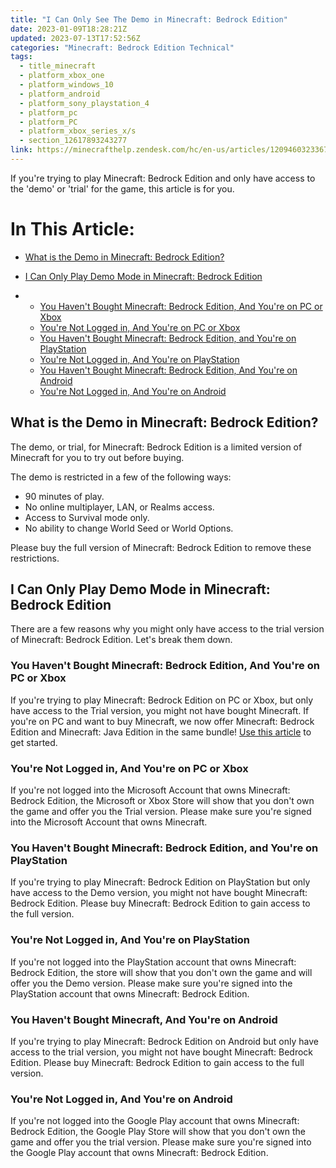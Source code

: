 ```yaml
---
title: "I Can Only See The Demo in Minecraft: Bedrock Edition"
date: 2023-01-09T18:28:21Z
updated: 2023-07-13T17:52:56Z
categories: "Minecraft: Bedrock Edition Technical"
tags:
  - title_minecraft
  - platform_xbox_one
  - platform_windows_10
  - platform_android
  - platform_sony_playstation_4
  - platform_pc
  - platform_PC
  - platform_xbox_series_x/s
  - section_12617893243277
link: https://minecrafthelp.zendesk.com/hc/en-us/articles/12094603233677-I-Can-Only-See-The-Demo-in-Minecraft-Bedrock-Edition
---
```


If you\'re trying to play Minecraft: Bedrock Edition and only have access to the \'demo\' or \'trial\' for the game, this article is for you.

# In This Article:

-   [What is the Demo in Minecraft: Bedrock Edition?](https://minecrafthelp.zendesk.com/hc/en-us/articles/12094603233677-I-Can-Only-See-The-Demo-in-Minecraft-Bedrock-Edition#h_01GPBWGC8PQ9NWZZEAN4F6X3A5)

-   [I Can Only Play Demo Mode in Minecraft: Bedrock Edition](https://minecrafthelp.zendesk.com/hc/en-us/articles/12094603233677-I-Can-Only-See-The-Demo-in-Minecraft-Bedrock-Edition#h_01GPBWFBG5XE45VWEEPGBACE6Y)

-   -   [You Haven\'t Bought Minecraft: Bedrock Edition, And You\'re on PC or Xbox](https://minecrafthelp.zendesk.com/hc/en-us/articles/12094603233677-I-Can-Only-See-The-Demo-in-Minecraft-Bedrock-Edition#h_01GPBVZMKGTEEVG9560PNZ3ESR)
    -   [You\'re Not Logged in, And You\'re on PC or Xbox](https://minecrafthelp.zendesk.com/hc/en-us/articles/12094603233677-I-Can-Only-See-The-Demo-in-Minecraft-Bedrock-Edition#h_01GPBVZSE4CKBRHNHJ0HHS2E4X)
    -   [You Haven\'t Bought Minecraft: Bedrock Edition, and You\'re on PlayStation](https://minecrafthelp.zendesk.com/hc/en-us/articles/12094603233677-I-Can-Only-See-The-Demo-in-Minecraft-Bedrock-Edition#h_01GPBVZXT20YD602HBTEJ8074C)
    -   [You\'re Not Logged in, And You\'re on PlayStation](https://minecrafthelp.zendesk.com/hc/en-us/articles/12094603233677-I-Can-Only-See-The-Demo-in-Minecraft-Bedrock-Edition#h_01GPBW02DJGREE748GHY9VAD0B)
    -   [You Haven\'t Bought Minecraft: Bedrock Edition, And You\'re on Android](https://minecrafthelp.zendesk.com/hc/en-us/articles/12094603233677-I-Can-Only-See-The-Demo-in-Minecraft-Bedrock-Edition#h_01GPBWKCVG7DQZM42C5NHTV249)
    -   [You\'re Not Logged in, And You\'re on Android](https://minecrafthelp.zendesk.com/hc/en-us/articles/12094603233677-I-Can-Only-See-The-Demo-in-Minecraft-Bedrock-Edition#h_01GPBWKKSA3CR6HZ2C2HFXDV28)

## What is the Demo in Minecraft: Bedrock Edition?

The demo, or trial, for Minecraft: Bedrock Edition is a limited version of Minecraft for you to try out before buying.

The demo is restricted in a few of the following ways:

-   90 minutes of play.
-   No online multiplayer, LAN, or Realms access.
-   Access to Survival mode only.
-   No ability to change World Seed or World Options.

Please buy the full version of Minecraft: Bedrock Edition to remove these restrictions.

## I Can Only Play Demo Mode in Minecraft: Bedrock Edition

There are a few reasons why you might only have access to the trial version of Minecraft: Bedrock Edition. Let\'s break them down.

### You Haven\'t Bought Minecraft: Bedrock Edition, And You\'re on PC or Xbox

If you\'re trying to play Minecraft: Bedrock Edition on PC or Xbox, but only have access to the Trial version, you might not have bought Minecraft. If you\'re on PC and want to buy Minecraft, we now offer Minecraft: Bedrock Edition and Minecraft: Java Edition in the same bundle! [Use this article](https://help.minecraft.net/hc/en-us/articles/6657208607501-Minecraft-Java-Bedrock-Edition-for-PC-FAQ) to get started.

### You\'re Not Logged in, And You\'re on PC or Xbox

If you\'re not logged into the Microsoft Account that owns Minecraft: Bedrock Edition, the Microsoft or Xbox Store will show that you don\'t own the game and offer you the Trial version. Please make sure you\'re signed into the Microsoft Account that owns Minecraft.

### You Haven\'t Bought Minecraft: Bedrock Edition, and You\'re on PlayStation

If you\'re trying to play Minecraft: Bedrock Edition on PlayStation but only have access to the Demo version, you might not have bought Minecraft: Bedrock Edition. Please buy Minecraft: Bedrock Edition to gain access to the full version.

### You\'re Not Logged in, And You\'re on PlayStation

If you\'re not logged into the PlayStation account that owns Minecraft: Bedrock Edition, the store will show that you don\'t own the game and will offer you the Demo version. Please make sure you\'re signed into the PlayStation account that owns Minecraft: Bedrock Edition.

### You Haven\'t Bought Minecraft, And You\'re on Android

If you\'re trying to play Minecraft: Bedrock Edition on Android but only have access to the trial version, you might not have bought Minecraft: Bedrock Edition. Please buy Minecraft: Bedrock Edition to gain access to the full version.

### You\'re Not Logged in, And You\'re on Android

If you\'re not logged into the Google Play account that owns Minecraft: Bedrock Edition, the Google Play Store will show that you don\'t own the game and offer you the trial version. Please make sure you\'re signed into the Google Play account that owns Minecraft: Bedrock Edition.
